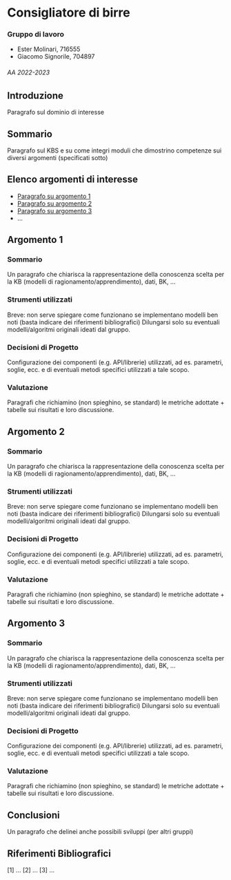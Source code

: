 # Consigliatore di birre

### Gruppo di lavoro
- Ester Molinari, 716555
- Giacomo Signorile, 704897

###### AA 2022-2023

## Introduzione
Paragrafo sul dominio di interesse

## Sommario
Paragrafo sul KBS e su come integri moduli che dimostrino competenze sui diversi argomenti (specificati sotto)

## Elenco argomenti di interesse
- [Paragrafo su argomento 1](#argomento-1)
- [Paragrafo su argomento 2](#argomento-2)
- [Paragrafo su argomento 3](#argomento-3)
- ...

## Argomento 1

### Sommario
Un paragrafo che chiarisca la rappresentazione della conoscenza scelta per la KB (modelli di ragionamento/apprendimento), dati, BK, ...

### Strumenti utilizzati
Breve: non serve spiegare come funzionano se implementano modelli ben noti (basta indicare dei riferimenti bibliografici)
Dilungarsi solo su eventuali modelli/algoritmi originali ideati dal gruppo.

### Decisioni di Progetto
Configurazione dei componenti (e.g. API/librerie) utilizzati, ad es. parametri, soglie, ecc. e di eventuali metodi specifici utilizzati a tale scopo.

### Valutazione
Paragrafi che richiamino (non spieghino, se standard) le metriche adottate + tabelle sui risultati e loro discussione.

## Argomento 2

### Sommario
Un paragrafo che chiarisca la rappresentazione della conoscenza scelta per la KB (modelli di ragionamento/apprendimento), dati, BK, ...

### Strumenti utilizzati
Breve: non serve spiegare come funzionano se implementano modelli ben noti (basta indicare dei riferimenti bibliografici)
Dilungarsi solo su eventuali modelli/algoritmi originali ideati dal gruppo.

### Decisioni di Progetto
Configurazione dei componenti (e.g. API/librerie) utilizzati, ad es. parametri, soglie, ecc. e di eventuali metodi specifici utilizzati a tale scopo.

### Valutazione
Paragrafi che richiamino (non spieghino, se standard) le metriche adottate + tabelle sui risultati e loro discussione.

## Argomento 3

### Sommario
Un paragrafo che chiarisca la rappresentazione della conoscenza scelta per la KB (modelli di ragionamento/apprendimento), dati, BK, ...

### Strumenti utilizzati
Breve: non serve spiegare come funzionano se implementano modelli ben noti (basta indicare dei riferimenti bibliografici)
Dilungarsi solo su eventuali modelli/algoritmi originali ideati dal gruppo.

### Decisioni di Progetto
Configurazione dei componenti (e.g. API/librerie) utilizzati, ad es. parametri, soglie, ecc. e di eventuali metodi specifici utilizzati a tale scopo.

### Valutazione
Paragrafi che richiamino (non spieghino, se standard) le metriche adottate + tabelle sui risultati e loro discussione.

## Conclusioni
Un paragrafo che delinei anche possibili sviluppi (per altri gruppi)

## Riferimenti Bibliografici
[1] ...
[2] ...
[3] ...
